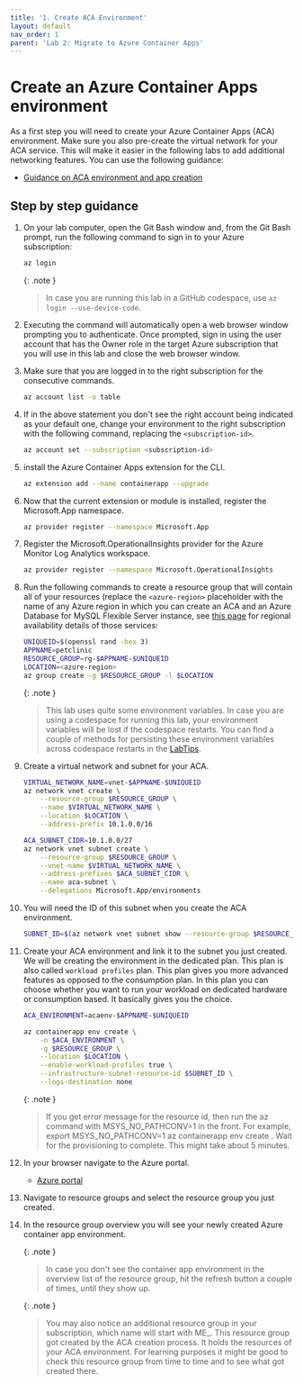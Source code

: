 ```yaml
---
title: '1. Create ACA Environment'
layout: default
nav_order: 1
parent: 'Lab 2: Migrate to Azure Container Apps'
---
```


# Create an Azure Container Apps environment

As a first step you will need to create your Azure Container Apps (ACA) environment. Make sure you also pre-create the virtual network for your ACA service. This will make it easier in the following labs to add additional networking features. You can use the following guidance:

- [Guidance on ACA environment and app creation](https://learn.microsoft.com/azure/container-apps/tutorial-deploy-first-app-cli?tabs=bash)

## Step by step guidance

1. On your lab computer, open the Git Bash window and, from the Git Bash prompt, run the following command to sign in to your Azure subscription:

   ```bash
   az login
   ```

   {: .note }
   > In case you are running this lab in a GitHub codespace, use `az login --use-device-code`.

1. Executing the command will automatically open a web browser window prompting you to authenticate. Once prompted, sign in using the user account that has the Owner role in the target Azure subscription that you will use in this lab and close the web browser window.

1. Make sure that you are logged in to the right subscription for the consecutive commands.

   ```bash
   az account list -o table
   ```

1. If in the above statement you don't see the right account being indicated as your default one, change your environment to the right subscription with the following command, replacing the `<subscription-id>`.

   ```bash
   az account set --subscription <subscription-id>
   ```

1. install the Azure Container Apps extension for the CLI.

   ```bash
   az extension add --name containerapp --upgrade
   ```
1. Now that the current extension or module is installed, register the Microsoft.App namespace.

   ```bash
   az provider register --namespace Microsoft.App
   ```

1. Register the Microsoft.OperationalInsights provider for the Azure Monitor Log Analytics workspace.

   ```bash
   az provider register --namespace Microsoft.OperationalInsights
   ```

1. Run the following commands to create a resource group that will contain all of your resources (replace the `<azure-region>` placeholder with the name of any Azure region in which you can create an ACA and an Azure Database for MySQL Flexible Server instance, see [this page](https://azure.microsoft.com/explore/global-infrastructure/products-by-region/?products=container-apps) for regional availability details of those services:

   ```bash
   UNIQUEID=$(openssl rand -hex 3)
   APPNAME=petclinic
   RESOURCE_GROUP=rg-$APPNAME-$UNIQUEID
   LOCATION=<azure-region>
   az group create -g $RESOURCE_GROUP -l $LOCATION
   ```

   {: .note }
   > This lab uses quite some environment variables. In case you are using a codespace for running this lab, your environment variables will be lost if the codespace restarts. You can find a couple of methods for persisting these environment variables across codespace restarts in the [LabTips](../../LabTips.md).


1. Create a virtual network and subnet for your ACA.

   ```bash
   VIRTUAL_NETWORK_NAME=vnet-$APPNAME-$UNIQUEID
   az network vnet create \
       --resource-group $RESOURCE_GROUP \
       --name $VIRTUAL_NETWORK_NAME \
       --location $LOCATION \
       --address-prefix 10.1.0.0/16
   
   ACA_SUBNET_CIDR=10.1.0.0/27
   az network vnet subnet create \
       --resource-group $RESOURCE_GROUP \
       --vnet-name $VIRTUAL_NETWORK_NAME \
       --address-prefixes $ACA_SUBNET_CIDR \
       --name aca-subnet \
       --delegations Microsoft.App/environments
   ```

1. You will need the ID of this subnet when you create the ACA environment.

   ```bash
   SUBNET_ID=$(az network vnet subnet show --resource-group $RESOURCE_GROUP --vnet-name $VIRTUAL_NETWORK_NAME --name aca-subnet --query id -o tsv)
   ```

1. Create your ACA environment and link it to the subnet you just created. We will be creating the environment in the dedicated plan. This plan is also called `workload profiles` plan. This plan gives you more advanced features as opposed to the consumption plan. In this plan you can choose whether you want to run your workload on dedicated hardware or consumption based. It basically gives you the choice. 

   ```bash
   ACA_ENVIRONMENT=acaenv-$APPNAME-$UNIQUEID
   
   az containerapp env create \
       -n $ACA_ENVIRONMENT \
       -g $RESOURCE_GROUP \
       --location $LOCATION \
       --enable-workload-profiles true \
       --infrastructure-subnet-resource-id $SUBNET_ID \
       --logs-destination none 
   ```

   {: .note }
   >  If you get error message for the resource id, then run the az command with MSYS_NO_PATHCONV=1 in the front. For example, export MSYS_NO_PATHCONV=1   az containerapp env create .
   >  Wait for the provisioning to complete. This might take about 5 minutes.

1. In your browser navigate to the Azure portal.

   - [Azure portal](http://portal.azure.com)

1. Navigate to resource groups and select the resource group you just created.

1. In the resource group overview you will see your newly created Azure container app environment.

   {: .note }
   > In case you don't see the container app environment in the overview list of the resource group, hit the refresh button a couple of times, until they show up.
   
   {: .note }
   > You may also notice an additional resource group in your subscription, which name will start with ME_. This resource group got created by the ACA creation process. It holds the    resources of your ACA environment. For learning purposes it might be good to check this resource group from time to time and to see what got created there.
